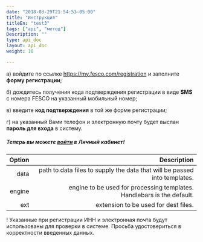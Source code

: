 ```yaml
---
date: "2018-03-29T21:54:53-05:00"
title: "Инструкция"
titleEn: "test3"
tags: ["api", "метод"]
Description: ""
type: api_doc
layout: api_doc
weight: 10

---
```



а) войдите по ссылке https://my.fesco.com/registration и заполните **форму регистрации**;

б) дождитесь получения кода подтверждения регистрации в виде **SMS** с номера FESCO на указанный мобильный номер;

в) введите **код подтверждения** в той же форме регистрации;

г) на указанный Вами телефон и электронную почту будет выслан **пароль для входа** в систему.

#####  Теперь вы можете [войти](https://my.fesco.com/login) в Личный кабинет!


| Option | Description |
| ------:| -----------:|
| data   | path to data files to supply the data that will be passed into templates. |
| engine | engine to be used for processing templates. Handlebars is the default. |
| ext    | extension to be used for dest files. |


! Указанные при регистрации ИНН и электронная почта будут использованы для проверки в системе. Просьба удостовериться в корректности введенных данных.

